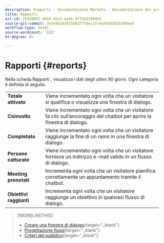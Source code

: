 ```yaml
---
description: Rapporti - Documentazione Marketo - Documentazione del prodotto
title: Rapporti
exl-id: 25d20567-4bb9-4bc5-aeeb-0ff26d3909b3
source-git-commit: 3e3446183875b8df7f6ec1fc4a78a5581b109aed
workflow-type: tm+mt
source-wordcount: '122'
ht-degree: 8%

---
```


# Rapporti {#reports}

Nella scheda Rapporti , visualizza i dati degli ultimi 90 giorni. Ogni categoria è definita di seguito.

<table>
 <tr>
  <td><strong>Totale attivato</strong></td>
  <td>Viene incrementato ogni volta che un visitatore si qualifica o visualizza una finestra di dialogo.
</td>
 </tr>
 <tr>
  <td><strong>Coinvolto</strong></td>
  <td>Viene incrementato ogni volta che un visitatore fa clic sull’ancoraggio del chatbot per aprire la finestra di dialogo.</td>
 </tr>
 <tr>
  <td><strong>Completato</strong></td>
  <td>Viene incrementato ogni volta che un visitatore raggiunge la fine di un ramo in una finestra di dialogo.</td>
 </tr>
 <tr>
  <td><strong>Persone catturate</strong></td>
  <td>Viene incrementato ogni volta che un visitatore fornisce un indirizzo e-mail valido in un flusso di dialogo.</td>
 </tr>
 <tr>
  <td><strong>Meeting prenotati</strong></td>
  <td>Incrementa ogni volta che un visitatore pianifica correttamente un appuntamento tramite il chatbot.</td>
 </tr>
 <tr>
  <td><strong>Obiettivi raggiunti</strong></td>
  <td>Incrementa ogni volta che un visitatore raggiunge un obiettivo in qualsiasi flusso di dialogo.</td>
 </tr>
</table>

>[!MORELIKETHIS]
>
>* [Creare una finestra di dialogo](/help/marketo/product-docs/demand-generation/dynamic-chat/dialogues/create-a-dialogue.md){target=&quot;_blank&quot;}
>* [Progettazione flussi](/help/marketo/product-docs/demand-generation/dynamic-chat/dialogues/stream-designer.md){target=&quot;_blank&quot;}
>* [Criteri del pubblico](/help/marketo/product-docs/demand-generation/dynamic-chat/dialogues/audience-criteria.md){target=&quot;_blank&quot;}

